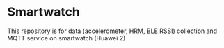 # Smartwatch
This repository is for data (accelerometer, HRM, BLE RSSI) collection and MQTT service on smartwatch (Huawei 2) 
